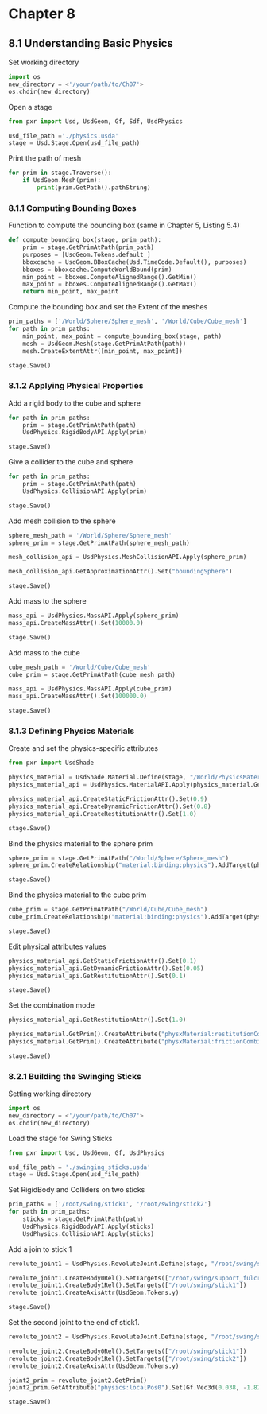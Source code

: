 # Chapter 8
## 8.1 Understanding Basic Physics
Set working directory
```python
import os
new_directory = <'/your/path/to/Ch07'>
os.chdir(new_directory)
```
Open a stage
```python
from pxr import Usd, UsdGeom, Gf, Sdf, UsdPhysics

usd_file_path ='./physics.usda'
stage = Usd.Stage.Open(usd_file_path)    
```
Print the path of mesh 
```python
for prim in stage.Traverse():    
    if UsdGeom.Mesh(prim):    
        print(prim.GetPath().pathString)   
```
### 8.1.1 Computing Bounding Boxes
Function to compute the bounding box (same in Chapter 5, Listing 5.4)
```python
def compute_bounding_box(stage, prim_path):    
    prim = stage.GetPrimAtPath(prim_path)
    purposes = [UsdGeom.Tokens.default_]    
    bboxcache = UsdGeom.BBoxCache(Usd.TimeCode.Default(), purposes)    
    bboxes = bboxcache.ComputeWorldBound(prim)    
    min_point = bboxes.ComputeAlignedRange().GetMin()
    max_point = bboxes.ComputeAlignedRange().GetMax()    
    return min_point, max_point    
```
Compute the bounding box and set the Extent of the meshes
```python
prim_paths = ['/World/Sphere/Sphere_mesh', '/World/Cube/Cube_mesh']
for path in prim_paths:    
    min_point, max_point = compute_bounding_box(stage, path)    
    mesh = UsdGeom.Mesh(stage.GetPrimAtPath(path))    
    mesh.CreateExtentAttr([min_point, max_point])    

stage.Save()
```
### 8.1.2 Applying Physical Properties
Add a rigid body to the cube and sphere
```python
for path in prim_paths:    
    prim = stage.GetPrimAtPath(path)  
    UsdPhysics.RigidBodyAPI.Apply(prim)  

stage.Save()
```
Give a collider to the cube and sphere
```python
for path in prim_paths:    
    prim = stage.GetPrimAtPath(path)    
    UsdPhysics.CollisionAPI.Apply(prim)    

stage.Save()
```
Add mesh collision to the sphere
```python
sphere_mesh_path = '/World/Sphere/Sphere_mesh'
sphere_prim = stage.GetPrimAtPath(sphere_mesh_path)    

mesh_collision_api = UsdPhysics.MeshCollisionAPI.Apply(sphere_prim)    

mesh_collision_api.GetApproximationAttr().Set("boundingSphere")   

stage.Save()
```
Add mass to the sphere
```python
mass_api = UsdPhysics.MassAPI.Apply(sphere_prim)    
mass_api.CreateMassAttr().Set(10000.0)    

stage.Save()
```
Add mass to the cube
```python
cube_mesh_path = '/World/Cube/Cube_mesh'
cube_prim = stage.GetPrimAtPath(cube_mesh_path)    

mass_api = UsdPhysics.MassAPI.Apply(cube_prim)    
mass_api.CreateMassAttr().Set(100000.0)    

stage.Save()
```
### 8.1.3 Defining Physics Materials
Create and set the physics-specific attributes
```python
from pxr import UsdShade   

physics_material = UsdShade.Material.Define(stage, "/World/PhysicsMaterial")   
physics_material_api = UsdPhysics.MaterialAPI.Apply(physics_material.GetPrim())   

physics_material_api.CreateStaticFrictionAttr().Set(0.9)	
physics_material_api.CreateDynamicFrictionAttr().Set(0.8)	
physics_material_api.CreateRestitutionAttr().Set(1.0)	

stage.Save()
```
Bind the physics material to the sphere prim
```python
sphere_prim = stage.GetPrimAtPath("/World/Sphere/Sphere_mesh")	
sphere_prim.CreateRelationship("material:binding:physics").AddTarget(physics_material.GetPath())   

stage.Save()
```
Bind the physics material to the cube prim
```python
cube_prim = stage.GetPrimAtPath("/World/Cube/Cube_mesh")    
cube_prim.CreateRelationship("material:binding:physics").AddTarget(physics_material.GetPath())    

stage.Save()
```
Edit physical attributes values
```python
physics_material_api.GetStaticFrictionAttr().Set(0.1)    
physics_material_api.GetDynamicFrictionAttr().Set(0.05)    
physics_material_api.GetRestitutionAttr().Set(0.1)    

stage.Save()
```
Set the combination mode
```python
physics_material_api.GetRestitutionAttr().Set(1.0)    

physics_material.GetPrim().CreateAttribute("physxMaterial:restitutionCombineMode", Sdf.ValueTypeNames.Token).Set("max")   
physics_material.GetPrim().CreateAttribute("physxMaterial:frictionCombineMode", Sdf.ValueTypeNames.Token).Set("min")    

stage.Save()
```
### 8.2.1 Building the Swinging Sticks
Setting working directory
```python
import os
new_directory = <'/your/path/to/Ch07'>
os.chdir(new_directory)
```
Load the stage for Swing Sticks
```python 
from pxr import Usd, UsdGeom, Gf, UsdPhysics 

usd_file_path = './swinging_sticks.usda'
stage = Usd.Stage.Open(usd_file_path)    
```
Set RigidBody and Colliders on two sticks
```python 
prim_paths = ['/root/swing/stick1', '/root/swing/stick2']    
for path in prim_paths:    
    sticks = stage.GetPrimAtPath(path)  
    UsdPhysics.RigidBodyAPI.Apply(sticks)  
    UsdPhysics.CollisionAPI.Apply(sticks)   
```
Add a join to stick 1
```python 
revolute_joint1 = UsdPhysics.RevoluteJoint.Define(stage, "/root/swing/stick1/joint1") 

revolute_joint1.CreateBody0Rel().SetTargets(["/root/swing/support_fulcrum"])    
revolute_joint1.CreateBody1Rel().SetTargets(["/root/swing/stick1"])    
revolute_joint1.CreateAxisAttr(UsdGeom.Tokens.y)    

stage.Save()
```
Set the second joint to the end of stick1.
```python
revolute_joint2 = UsdPhysics.RevoluteJoint.Define(stage, "/root/swing/stick2/joint2")  

revolute_joint2.CreateBody0Rel().SetTargets(["/root/swing/stick1"])    
revolute_joint2.CreateBody1Rel().SetTargets(["/root/swing/stick2"])    
revolute_joint2.CreateAxisAttr(UsdGeom.Tokens.y)    

joint2_prim = revolute_joint2.GetPrim() 
joint2_prim.GetAttribute("physics:localPos0").Set(Gf.Vec3d(0.038, -1.823, 0.54)) 

stage.Save()
```

